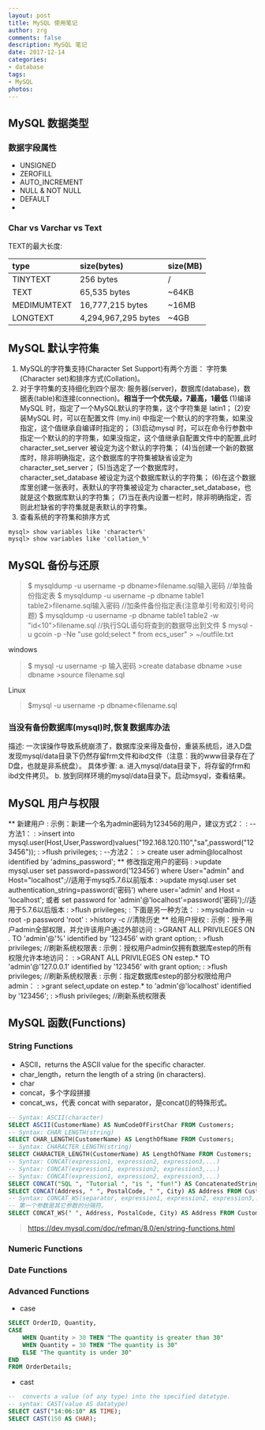 ```yaml
---
layout: post
title: MySQL 使用笔记
author: zrg
comments: false
description: MySQL 笔记
date: 2017-12-14
categories:
- database
tags:
- MySQL
photos:
---
```


## MySQL 数据类型
### 数据字段属性
+ UNSIGNED
+ ZEROFILL
+ AUTO_INCREMENT
+ NULL & NOT NULL
+ DEFAULT
+ 
### Char vs Varchar vs Text
TEXT的最大长度:

|type|size(bytes)|size(MB)|
|:---|:---|:---|
|TINYTEXT|256 bytes|/|
|TEXT|65,535 bytes|~64KB|
|MEDIMUMTEXT|16,777,215 bytes|~16MB|
|LONGTEXT|4,294,967,295 bytes|~4GB|

## MySQL 默认字符集
1. MySQL的字符集支持(Character Set Support)有两个方面： 字符集(Character set)和排序方式(Collation)。 
2. 对于字符集的支持细化到四个层次: 服务器(server)，数据库(database)，数据表(table)和连接(connection)。**相当于一个优先级，7最高，1最低**
    (1)编译MySQL 时，指定了一个MySQL默认的字符集，这个字符集是 latin1； 
    (2)安装MySQL 时，可以在配置文件 (my.ini) 中指定一个默认的的字符集，如果没指定，这个值继承自编译时指定的； 
    (3)启动mysql 时，可以在命令行参数中指定一个默认的的字符集，如果没指定，这个值继承自配置文件中的配置,此时 character_set_server 被设定为这个默认的字符集；
    (4)当创建一个新的数据库时，除非明确指定，这个数据库的字符集被缺省设定为character_set_server； 
    (5)当选定了一个数据库时，character_set_database 被设定为这个数据库默认的字符集； 
    (6)在这个数据库里创建一张表时，表默认的字符集被设定为 character_set_database，也就是这个数据库默认的字符集；
    (7)当在表内设置一栏时，除非明确指定，否则此栏缺省的字符集就是表默认的字符集。
3. 查看系统的字符集和排序方式
```shell
mysql> show variables like 'character%'
mysql> show variables like 'collation_%'
```
## MySQL 备份与还原
> $ mysqldump -u username -p dbname>filename.sql输入密码
> //单独备份指定表
> $ mysqldump -u username -p dbname table1 table2>filename.sql输入密码
> //加条件备份指定表(注意单引号和双引号问题)
> $ mysqldump -u username -p dbname table1 table2 -w "id<10">filename.sql
> //执行SQL语句将查到的数据导出到文件
> $ mysql -u gcoin -p -Ne "use gold;select * from ecs_user" > ~/outfile.txt

windows
> $ mysql -u username -p 输入密码
> \>create database dbname
> \>use dbname
> \>source filename.sql

Linux
> $mysql -u username -p dbname<filename.sql

### 当没有备份数据库(mysql)时,恢复数据库办法
描述: 
	一次误操作导致系统崩溃了，数据库没来得及备份，重装系统后，进入D盘发现mysql/data目录下仍然存留frm文件和ibd文件（注意：我的www目录存在了D盘，也就是非系统盘）。
具体步骤:
	a. 进入mysql/data目录下，将存留的frm和ibd文件拷贝。
	b. 放到同样环境的mysql/data目录下。启动msyql，查看结果。
## MySQL 用户与权限
** 新建用户
: 示例：新建一个名为admin密码为123456的用户，建议方式2： 
: --方法1： 
: >insert into mysql.user(Host,User,Password)values("192.168.120.110","sa",password("123456")); 
: >flush privileges; 
: --方法2： 
: > create user admin@localhost identified by 'admins_password'; 
** 修改指定用户的密码 
: >update mysql.user set password=password('123456') where User="admin" and Host="localhost";//适用于mysql5.7.6以前版本 
: >update mysql.user set authentication_string=password('密码') where user='admin' and Host = 'localhost'; 或者 set password for 'admin'@'localhost'=password('密码');//适用于5.7.6以后版本 
: >flush privileges; 
: 下面是另一种方法： 
: >mysqladmin -u root -p password 'root' 
: >history -c //清除历史 
** 给用户授权
: 示例：授予用户admin全部权限，并允许该用户通过外部访问 
: >GRANT ALL PRIVILEGES ON *.* TO 'admin'@'%' identified by '123456' with grant option; 
: >flush privileges;  //刷新系统权限表 
: 示例：授权用户admin仅拥有数据库estep的所有权限允许本地访问： 
: >GRANT ALL PRIVILEGES ON estep.* TO 'admin'@'127.0.0.1' identified by '123456' with grant option; 
: >flush privileges;  //刷新系统权限表 
: 示例：指定数据库estep的部分权限给用户admin： 
: >grant select,update on estep.* to 'admin'@'localhost' identified by '123456'; 
: >flush privileges;  //刷新系统权限表 

## MySQL 函数(Functions)
### String Functions
+ ASCII，returns the ASCII value for the specific character.
+ char_length，return the length of a string (in characters).
+ char
+ concat，多个字段拼接
+ concat_ws，代表 concat with separator，是concat()的特殊形式。
```sql
-- Syntax: ASCII(character)
SELECT ASCII(CustomerName) AS NumCodeOfFirstChar FROM Customers;
-- Syntax: CHAR_LENGTH(string)
SELECT CHAR_LENGTH(CustomerName) AS LengthOfName FROM Customers;
-- Syntax: CHARACTER_LENGTH(string)
SELECT CHARACTER_LENGTH(CustomerName) AS LengthOfName FROM Customers;
-- Syntax: CONCAT(expression1, expression2, expression3,...)
-- Syntax: CONCAT(expression1, expression2, expression3,...)
-- Syntax: CONCAT(expression1, expression2, expression3,...)
SELECT CONCAT("SQL ", "Tutorial ", "is ", "fun!") AS ConcatenatedString;
SELECT CONCAT(Address, " ", PostalCode, " ", City) AS Address FROM Customers;
-- Syntax: CONCAT_WS(separator, expression1, expression2, expression3,...)
-- 第一个参数是其它参数的分隔符。
SELECT CONCAT_WS(" ", Address, PostalCode, City) AS Address FROM Customers;
```
> https://dev.mysql.com/doc/refman/8.0/en/string-functions.html

### Numeric Functions

### Date Functions

### Advanced Functions
+ case
```sql
SELECT OrderID, Quantity,
CASE
    WHEN Quantity > 30 THEN "The quantity is greater than 30"
    WHEN Quantity = 30 THEN "The quantity is 30"
    ELSE "The quantity is under 30"
END
FROM OrderDetails;
```
+ cast
```sql
--  converts a value (of any type) into the specified datatype.
-- syntax: CAST(value AS datatype)
SELECT CAST("14:06:10" AS TIME);
SELECT CAST(150 AS CHAR);
```